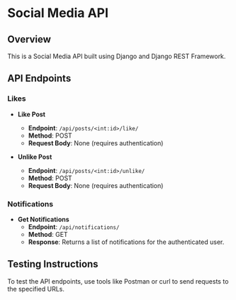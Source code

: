 # Social Media API

## Overview

This is a Social Media API built using Django and Django REST Framework.

## API Endpoints

### Likes

- **Like Post**
  - **Endpoint**: `/api/posts/<int:id>/like/`
  - **Method**: POST 
  - **Request Body**: None (requires authentication)

- **Unlike Post**
  - **Endpoint**: `/api/posts/<int:id>/unlike/`
  - **Method**: POST 
  - **Request Body**: None (requires authentication)

### Notifications

- **Get Notifications**
  - **Endpoint**: `/api/notifications/`
  - **Method**: GET 
  - **Response**: Returns a list of notifications for the authenticated user.

## Testing Instructions

To test the API endpoints, use tools like Postman or curl to send requests to the specified URLs.